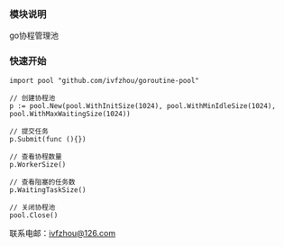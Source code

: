 ### 模块说明

go协程管理池

### 快速开始

```golang
import pool "github.com/ivfzhou/goroutine-pool"

// 创建协程池
p := pool.New(pool.WithInitSize(1024), pool.WithMinIdleSize(1024), pool.WithMaxWaitingSize(1024))

// 提交任务
p.Submit(func (){})

// 查看协程数量
p.WorkerSize()

// 查看阻塞的任务数
p.WaitingTaskSize()

// 关闭协程池
pool.Close()
```

联系电邮：ivfzhou@126.com

